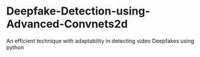# Deepfake-Detection-using-Advanced-Convnets2d
An efficient technique with adaptability in detecting video Deepfakes using python

